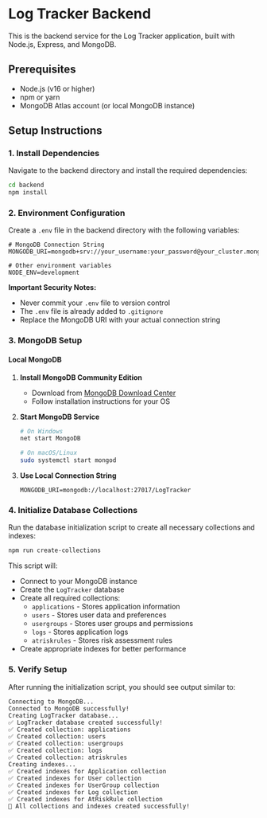 # Log Tracker Backend

This is the backend service for the Log Tracker application, built with Node.js, Express, and MongoDB.

## Prerequisites

- Node.js (v16 or higher)
- npm or yarn
- MongoDB Atlas account (or local MongoDB instance)

## Setup Instructions

### 1. Install Dependencies

Navigate to the backend directory and install the required dependencies:

```bash
cd backend
npm install
```

### 2. Environment Configuration

Create a `.env` file in the backend directory with the following variables:

```env
# MongoDB Connection String
MONGODB_URI=mongodb+srv://your_username:your_password@your_cluster.mongodb.net/LogTracker

# Other environment variables
NODE_ENV=development
```

**Important Security Notes:**
- Never commit your `.env` file to version control
- The `.env` file is already added to `.gitignore`
- Replace the MongoDB URI with your actual connection string

### 3. MongoDB Setup

#### Local MongoDB

1. **Install MongoDB Community Edition**
   - Download from [MongoDB Download Center](https://www.mongodb.com/try/download/community)
   - Follow installation instructions for your OS

2. **Start MongoDB Service**
   ```bash
   # On Windows
   net start MongoDB
   
   # On macOS/Linux
   sudo systemctl start mongod
   ```

3. **Use Local Connection String**
   ```env
   MONGODB_URI=mongodb://localhost:27017/LogTracker
   ```

### 4. Initialize Database Collections

Run the database initialization script to create all necessary collections and indexes:

```bash
npm run create-collections
```

This script will:
- Connect to your MongoDB instance
- Create the `LogTracker` database
- Create all required collections:
  - `applications` - Stores application information
  - `users` - Stores user data and preferences
  - `usergroups` - Stores user groups and permissions
  - `logs` - Stores application logs
  - `atriskrules` - Stores risk assessment rules
- Create appropriate indexes for better performance

### 5. Verify Setup

After running the initialization script, you should see output similar to:

```
Connecting to MongoDB...
Connected to MongoDB successfully!
Creating LogTracker database...
✅ LogTracker database created successfully!
✅ Created collection: applications
✅ Created collection: users
✅ Created collection: usergroups
✅ Created collection: logs
✅ Created collection: atriskrules
Creating indexes...
✅ Created indexes for Application collection
✅ Created indexes for User collection
✅ Created indexes for UserGroup collection
✅ Created indexes for Log collection
✅ Created indexes for AtRiskRule collection
🎉 All collections and indexes created successfully!
```
